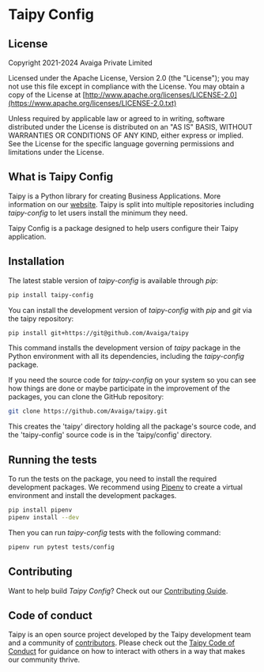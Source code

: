 # Taipy Config

## License

Copyright 2021-2024 Avaiga Private Limited

Licensed under the Apache License, Version 2.0 (the "License"); you may not use this file
except in compliance with the License. You may obtain a copy of the License at
[http://www.apache.org/licenses/LICENSE-2.0](https://www.apache.org/licenses/LICENSE-2.0.txt)

Unless required by applicable law or agreed to in writing, software distributed under the
License is distributed on an "AS IS" BASIS, WITHOUT WARRANTIES OR CONDITIONS OF ANY KIND,
either express or implied. See the License for the specific language governing permissions
and limitations under the License.

## What is Taipy Config

Taipy is a Python library for creating Business Applications. More information on our
[website](https://www.taipy.io). Taipy is split into multiple repositories including *taipy-config*
to let users install the minimum they need.

Taipy Config is a package designed to help users configure their Taipy application.

## Installation

The latest stable version of *taipy-config* is available through *pip*:
```bash
pip install taipy-config
```

You can install the development version of *taipy-config* with *pip* and *git* via the taipy repository:
```bash
pip install git+https://git@github.com/Avaiga/taipy
```

This command installs the development version of *taipy* package in the Python environment with all
its dependencies, including the *taipy-config* package.

If you need the source code for *taipy-config* on your system so you can see how things are done or
maybe participate in the improvement of the packages, you can clone the GitHub repository:

```bash
git clone https://github.com/Avaiga/taipy.git
```

This creates the 'taipy' directory holding all the package's source code, and the 'taipy-config'
source code is in the 'taipy/config' directory.

## Running the tests

To run the tests on the package, you need to install the required development packages.
We recommend using [Pipenv](https://pipenv.pypa.io/en/latest/) to create a virtual environment
and install the development packages.

```bash
pip install pipenv
pipenv install --dev
```

Then you can run *taipy-config* tests with the following command:

```bash
pipenv run pytest tests/config
```

## Contributing

Want to help build *Taipy Config*? Check out our
 [Contributing Guide](https://docs.taipy.io/en/latest/contributing/contributing/).

## Code of conduct

Taipy is an open source project developed by the Taipy development team and a community of
[contributors](https://docs.taipy.io/en/latest/contributing/contributors/). Please check out the
[Taipy Code of Conduct](https://docs.taipy.io/en/latest/contributing/code_of_conduct/) for guidance
on how to interact with others in a way that makes our community thrive.
